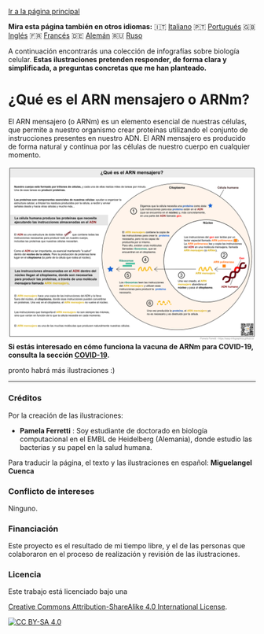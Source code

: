 
[Ir a la página principal](https://easy-infographics.github.io/es/)

**Mira esta página también en otros idiomas:** 🇮🇹  [Italiano](../it/) 🇵🇹 [Portugués](../pt/) 🇬🇧 [Inglés](../) 🇫🇷 [Francés](../fr/) 🇩🇪 [Alemán](../de/) 🇷🇺 [Ruso](../ru/)

A continuación encontrarás una colección de infografías sobre biología celular. 
**Estas ilustraciones pretenden responder, de forma clara y simplificada, a preguntas concretas que me han planteado.** 

# ¿Qué es el ARN mensajero o ARNm? 

El ARN mensajero (o ARNm) es un elemento esencial de nuestras células, que permite a nuestro organismo crear proteínas utilizando el conjunto de instrucciones presentes en nuestro ADN. El ARN mensajero es producido de forma natural y continua por las células de nuestro cuerpo en cualquier momento. 

[![mRNA_cell.svg - Spanish version](images/mRNA_cell_ES.png)](images/mRNA_cell_ES.png)
**Si estás interesado en cómo funciona la vacuna de ARNm para COVID-19, consulta la sección [COVID-19](https://easy-infographics.github.io/COVID-19/es/).**


pronto habrá más ilustraciones :)

***

### Créditos

Por la creación de las ilustraciones:

* **Pamela Ferretti** : Soy estudiante de doctorado en biología computacional en el EMBL de Heidelberg (Alemania), donde estudio las bacterias y su papel en la salud humana. 

Para traducir la página, el texto y las ilustraciones en español: **Miguelangel Cuenca**


### Conflicto de intereses

Ninguno.

### Financiación

Este proyecto es el resultado de mi tiempo libre, y el de las personas que colaboraron en el proceso de realización y revisión de las ilustraciones. 

### Licencia

Este trabajo está licenciado bajo una

[Creative Commons Attribution-ShareAlike 4.0 International License][cc-by-sa].

[![CC BY-SA 4.0][cc-by-sa-image]][cc-by-sa]

[cc-by-sa]: http://creativecommons.org/licenses/by-sa/4.0/
[cc-by-sa-image]: https://licensebuttons.net/l/by-sa/4.0/88x31.png
[cc-by-sa-shield]: https://img.shields.io/badge/License-CC%20BY--SA%204.0-lightgrey.svg
